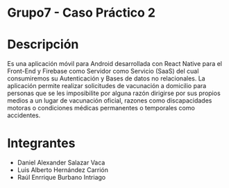 # Grupo7 - Caso Práctico 2

# Descripción
Es una aplicación móvil para Android desarrollada con React Native para el Front-End y Firebase como Servidor como Servicio (SaaS) del cual consumiremos su Autenticación y Bases de datos no relacionales. La aplicación permite realizar solicitudes de vacunación a domicilio para personas que se les imposibilite por alguna razón dirigirse por sus propios medios a un lugar de vacunación oficial, razones como discapacidades motoras o condiciones médicas permanentes o temporales como accidentes.

# Integrantes
- Daniel Alexander Salazar Vaca
- Luis Alberto Hernández Carrión
- Raúl Enrrique Burbano Intriago
